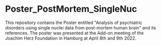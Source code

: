 # Poster_PostMortem_SingleNuc

This repository contains the Poster entitled "Analysis of psychiatric disorders using single nuclei data from post-mortem human brain" and its references. The poster was presented at the Add-on meeting of the Joachim Herz Foundation in Hamburg at April 8th and 9th 2022.
